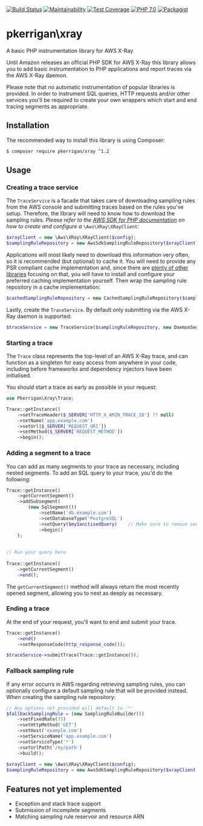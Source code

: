 [![Build Status](https://img.shields.io/travis/patrickkerrigan/php-xray.svg?style=flat-square)](https://travis-ci.org/patrickkerrigan/php-xray) [![Maintainability](https://api.codeclimate.com/v1/badges/548ad6b7c25bef8004cd/maintainability)](https://codeclimate.com/github/patrickkerrigan/php-xray/maintainability) [![Test Coverage](https://api.codeclimate.com/v1/badges/548ad6b7c25bef8004cd/test_coverage)](https://codeclimate.com/github/patrickkerrigan/php-xray/test_coverage) [![PHP 7.0](https://img.shields.io/badge/php-7.0-blue.svg?style=flat-square)](http://php.net/)  [![Packagist](https://img.shields.io/packagist/v/pkerrigan/xray.svg?style=flat-square)](https://packagist.org/packages/pkerrigan/xray)

# pkerrigan\xray
A basic PHP instrumentation library for AWS X-Ray

Until Amazon releases an official PHP SDK for AWS X-Ray this library allows you to add basic instrumentation to PHP applications and report traces via the AWS X-Ray daemon.

Please note that no automatic instrumentation of popular libraries is provided. In order to instrument SQL queries, HTTP requests and/or other services you'll be required to create your own wrappers which start and end tracing segments as appropriate.

## Installation

The recommended way to install this library is using Composer:

```bash
$ composer require pkerrigan/xray ^1.2
```

## Usage

### Creating a trace service

The `TraceService` is a facade that takes care of downloading sampling rules from the AWS console and submitting traces based on the rules you've setup. Therefore, the library will need to know how to download the sampling rules. *Please refer to the [AWS SDK for PHP documentation](https://aws.amazon.com/sdk-for-php/) on how to create and configure a* `\Aws\XRay\XRayClient`:

```php
$xrayClient = new \Aws\XRay\XRayClient($config);
$samplingRuleRepository = new AwsSdkSamplingRuleRepository($xrayClient);
```

Applications will most likely need to download this information very often, so it is recommended (but optional) to cache it. You will need to provide any PSR compliant cache implementation and, since there are [plenty of other libraries](https://packagist.org/providers/psr/simple-cache-implementation) focusing on that, you will have to install and configure your preferred caching implementation yourself. Then wrap the sampling rule repository in a cache implementation:

```php
$cachedSamplingRuleRepository = new CachedSamplingRuleRepository($samplingRuleRepository, $psrCacheImplementation);
```

Lastly, create the `TraceService`. By default only submitting via the AWS X-Ray daemon is supported:

```php
$traceService = new TraceService($samplingRuleRepository, new DaemonSegmentSubmitter());
```

### Starting a trace

The `Trace` class represents the top-level of an AWS X-Ray trace, and can function as a singleton for easy access from anywhere in your code, including before frameworks and dependency injectors have been initialised.

You should start a trace as early as possible in your request:

```php
use Pkerrigan\Xray\Trace;

Trace::getInstance()
    ->setTraceHeader($_SERVER['HTTP_X_AMZN_TRACE_ID'] ?? null)
    ->setName('app.example.com')
    ->setUrl($_SERVER['REQUEST_URI'])
    ->setMethod($_SERVER['REQUEST_METHOD'])
    ->begin(); 
```

### Adding a segment to a trace

You can add as many segments to your trace as necessary, including nested segments. To add an SQL query to your trace, you'd do the following:

```php
Trace::getInstance()
    ->getCurrentSegment()
    ->addSubsegment(
        (new SqlSegment())
            ->setName('db.example.com')
            ->setDatabaseType('PostgreSQL')
            ->setQuery($mySanitisedQuery)    // Make sure to remove sensitive data before passing in a query
            ->begin()    
    );
    
    
// Run your query here
    
Trace::getInstance()
    ->getCurrentSegment()
    ->end();
```

The `getCurrentSegment()` method will always return the most recently opened segment, allowing you to nest as deeply as necessary.

### Ending a trace

At the end of your request, you'll want to end and submit your trace.

```php
Trace::getInstance()
    ->end()
    ->setResponseCode(http_response_code());

$traceService->submitTrace(Trace::getInstance());
```


### Fallback sampling rule

If any error occurrs in AWS regarding retrieving sampling rules, you can optionally configure a default sampling rule that will be provided instead. When creating the sampling rule repository:

```php
// Any options not provided will default to '*'
$fallbackSamplingRule = (new SamplingRuleBuilder())
	->setFixedRate(75)
	->setHttpMethod('GET')
	->setHost('example.com')
	->setServiceName('app.example.com')
	->setServiceType('*')
	->setUrlPath('/my/path')
	->build();
	
$xrayClient = new \Aws\XRay\XRayClient($config);
$samplingRuleRepository = new AwsSdkSamplingRuleRepository($xrayClient, $fallbackSamplingRule);
```

## Features not yet implemented

* Exception and stack trace support
* Submission of incomplete segments
* Matching sampling rule reservoir and resource ARN
